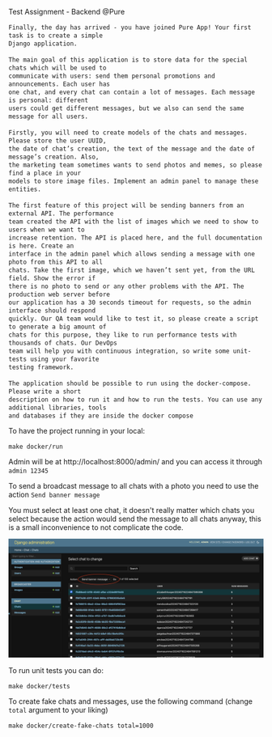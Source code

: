 Test Assignment - Backend @Pure

```
Finally, the day has arrived - you have joined Pure App! Your first task is to create a simple
Django application.

The main goal of this application is to store data for the special chats which will be used to
communicate with users: send them personal promotions and announcements. Each user has
one chat, and every chat can contain a lot of messages. Each message is personal: different
users could get different messages, but we also can send the same message for all users.

Firstly, you will need to create models of the chats and messages. Please store the user UUID,
the date of chat’s creation, the text of the message and the date of message’s creation. Also,
the marketing team sometimes wants to send photos and memes, so please find a place in your
models to store image files. Implement an admin panel to manage these entities.

The first feature of this project will be sending banners from an external API. The performance
team created the API with the list of images which we need to show to users when we want to
increase retention. The API is placed here, and the full documentation is here. Create an
interface in the admin panel which allows sending a message with one photo from this API to all
chats. Take the first image, which we haven’t sent yet, from the URL field. Show the error if
there is no photo to send or any other problems with the API. The production web server before
our application has a 30 seconds timeout for requests, so the admin interface should respond
quickly. Our QA team would like to test it, so please create a script to generate a big amount of
chats for this purpose, they like to run performance tests with thousands of chats. Our DevOps
team will help you with continuous integration, so write some unit-tests using your favorite
testing framework.

The application should be possible to run using the docker-compose. Please write a short
description on how to run it and how to run the tests. You can use any additional libraries, tools
and databases if they are inside the docker compose
```

To have the project running in your local:
```console
make docker/run
```
Admin will be at http://localhost:8000/admin/ and you can access it through `admin 12345`

To send a broadcast message to all chats with a photo you need to use the action `Send banner message`

You must select at least one chat, it doesn't really matter which chats you select because the action would send the message to all chats anyway, this is a small inconvenience to not complicate the code.

![admin.png](admin.png)

To run unit tests you can do:
```console
make docker/tests
```

To create fake chats and messages, use the following command (change `total` argument to your liking)
```console
make docker/create-fake-chats total=1000
```
